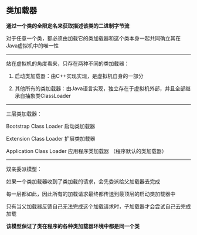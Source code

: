 ## 类加载器

**通过一个类的全限定名来获取描述该类的二进制字节流**

对于任意一个类，都必须由加载它的类加载器和这个类本身一起共同确立其在Java虚拟机中的唯一性

---

站在虚拟机的角度看来，只存在两种不同的类加载器：

1. 启动类加载器：由C++实现实现，是虚拟机自身的一部分

2. 其他所有的类加载器：由Java语言实现，独立存在于虚拟机外部，并且全部继承自抽象类ClassLoader

---

三层类加载器：

Bootstrap Class Loader 启动类加载器

Extension Class Loader 扩展类加载器

Application Class Loader 应用程序类加载器 （程序默认的类加载器）

---

双亲委派模型：

如果一个类加载器收到了类加载的请求，会先委派给父加载器去完成

每一层都如此，因此所有的加载请求最终都传送到最顶层的启动类加载器中

只有当父加载器反馈自己无法完成这个加载请求时，子加载器才会尝试自己去完成加载

**该模型保证了类在程序的各种类加载器环境中都是同一个类**